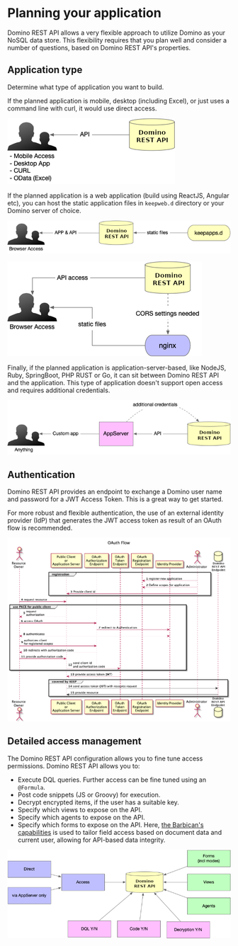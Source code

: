 # Planning your application

Domino REST API allows a very flexible approach to utilize Domino as your NoSQL data store. This flexibility requires that you plan well and consider a number of questions, based on Domino REST API's properties.

## Application type

Determine what type of application you want to build.

If the planned application is mobile, desktop (including Excel), or just uses a command line with curl, it would use direct access.

![Local applications](../assets/images/access/LocalApp.png)

If the planned application is a web application (build using ReactJS, Angular etc), you can host the static application files in `keepweb.d` directory or your Domino server of choice.

![Domino REST API Properties](../assets/images/access/WebApp-local.png)

![Domino REST API Properties](../assets/images/access/WebApp-nginx.png)

Finally, if the planned application is application-server-based, like NodeJS, Ruby, SpringBoot, PHP RUST or Go, it can sit between Domino REST API and the application. This type of application doesn't support open access and requires additional credentials.

![Application server](../assets/images/access/AppServer-App.png)

## Authentication

Domino REST API provides an endpoint to exchange a Domino user name and password for a JWT Access Token. This is a great way to get started.

For more robust and flexible authentication, the use of an external identity provider (IdP) that generates the JWT access token as result of an OAuth flow is recommended.

![Domino REST API Properties](../assets/images/OAuthDance.png)

## Detailed access management

The Domino REST API configuration allows you to fine tune access permissions. Domino REST API allows you to:

- Execute DQL queries. Further access can be fine tuned using an `@Formula`.
- Post code snippets (JS or Groovy) for execution.
- Decrypt encrypted items, if the user has a suitable key.
- Specify which views to expose on the API.
- Specify which agents to expose on the API.
- Specify which forms to expose on the API.
  Here, [the Barbican's capabilities](barbican.md) is used to tailor field access based on document data and current user, allowing for API-based data integrity.

![Domino REST API Properties](../assets/images/access/KEEPproperties.png)
